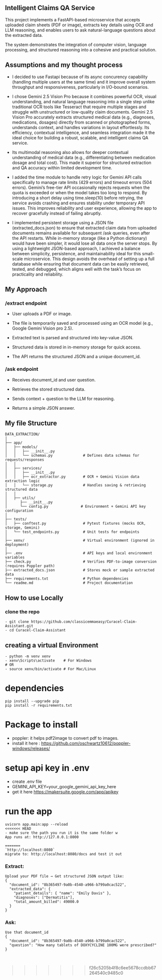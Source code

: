
## Intelligent Claims QA Service
This project implements a FastAPI-based microservice that accepts uploaded claim sheets (PDF or image), extracts key details using OCR and LLM reasoning, and enables users to ask natural-language questions about the extracted data.

The system demonstrates the integration of computer vision, language processing, and structured reasoning into a cohesive and practical solution.




## Assumptions and my thought process
- I decided to use Fastapi because of its async concurency capability (handling multiple users at the same time) and it improve overall system throughput and responsiveness, particularly in I/O-bound scenarios.

- I chose Gemini 2.5 Vision Pro because it combines powerful OCR, visual understanding, and natural language reasoning into a single step unlike traditional OCR tools like Tesseract that require multiple stages and struggle with unstructured or low-quality claim documents. Gemini 2.5 Vision Pro accurately extracts structured medical data (e.g., diagnoses, medications, dosages) directly from scanned or photographed forms, understands context, and handles variations in layout effortlessly. Its efficiency, contextual intelligence, and seamless integration made it the ideal choice for building a robust, scalable, and intelligent claims QA service.
- Its multimodal reasoning also allows for deeper contextual understanding of medical data (e.g., differentiating between medication dosage and total cost). This made it superior for structured extraction and QA accuracy within limited development time.

- I added the time module to handle retry logic for Gemini API calls specifically to manage rate limits (429 errors) and timeout errors (504 errors). Gemini’s free-tier API occasionally rejects requests when the quota is exceeded or when the model takes too long to respond. By introducing a short delay using time.sleep(10) before retrying, the service avoids crashing and ensures stability under temporary API issues. This improves reliability and user experience, allowing the app to recover gracefully instead of failing abruptly.

- I implemented persistent storage using a JSON file (extracted_docs.json) to ensure that extracted claim data from uploaded documents remains available for subsequent /ask queries, even after the API restarts. While in-memory storage (like a Python dictionary) would have been simpler, it would lose all data once the server stops. By using a lightweight JSON-based approach, I achieved a balance between simplicity, persistence, and maintainability ideal for this small-scale microservice. This design avoids the overhead of setting up a full database while ensuring that document data can be easily retrieved, tested, and debugged, which aligns well with the task’s focus on practicality and reliability.

## My Approach

### /extract endpoint

- User uploads a PDF or image.

- The file is temporarily saved and processed using an OCR model (e.g., Google Gemini Vision pro 2.5).

- Extracted text is parsed and structured into key-value JSON.

- Structured data is stored in in-memory storage for quick access.

- The API returns the structured JSON and a unique document_id.

### /ask endpoint

- Receives document_id and user question.

- Retrieves the stored structured data.

- Sends context + question to the LLM for reasoning.

- Returns a simple JSON answer.


## My file Structure

```
DATA_EXTRACTION/
│
├── app/
│   ├── models/
│   │   ├── __init__.py
│   │   └── schemas.py              # Defines data schemas for requests/responses
│   │
│   ├── services/
│   │   ├── __init__.py
│   │   ├── ocr_extractor.py        # OCR + Gemini Vision data extraction logic
│   │   └── storage.py              # Handles saving & retrieving structured data
│   │
│   ├── utils/
│      ├── __init__.py
│      └── config.py               # Environment + Gemini API key configuration
│  
├── tests/
│   ├── conftest.py                 # Pytest fixtures (mocks OCR, storage, Gemini)
│   └── test_endpoints.py           # Unit tests for endpoints
│
├── xenv/                           # Virtual environment (ignored in deployment)
│
├── .env                            # API keys and local environment variables
├── check.py                        # Verifies PDF-to-image conversion (requires Poppler path)
├── extracted_docs.json             # Stores mock or sample extracted data
├── requirements.txt                # Python dependencies
└── readme.md                       # Project documentation
```

## How to use Locally
### clone the  repo
```
- git clone https://github.com/classicemmaeasy/Curacel-Claim-Assistant.git
- cd Curacel-Claim-Assistant
```
## creating a virtual Environment
```
- python -m venv xenv
- xenv\Scripts\activate    # For Windows
# OR
- source xenv/bin/activate # For Mac/Linux
```
# dependencies
```
pip install --upgrade pip
pip install -r requirements.txt
```

# Package to install
- poppler: it helps pdf2image to convert pdf to images.
- install it here : https://github.com/oschwartz10612/poppler-windows/releases/

# setup api key in  .env
- create .env file
- GEMINI_API_KEY=your_google_gemini_api_key_here
- get it here
https://makersuite.google.com/app/apikey

# run the app
```
uvicorn app.main:app --reload
<<<<<<< HEAD
- make sure the path you run it is the same folder w
App runs at: http://127.0.0.1:8000

=======
`http://localhost:8080`
migrate to: http://localhost:8080/docs and test it out
```

### ‎Extract:
```
‎Upload your PDF file → Get structured JSON output like:
‎{
‎  "document_id": "8b365497-9a0b-4540-a966-b799a0cac522",
‎  "extracted_data": {
‎    "patient_details": { "name": "Emily Davis" },
‎    "diagnoses": ["Dermatitis"],
‎    "total_amount_billed": 49000.0
‎  }
‎}
```
### ‎Ask:
```
‎Use that document_id
‎{
‎  "document_id": "8b365497-9a0b-4540-a966-b799a0cac522",
‎  "question": "How many tablets of DOXYCYCLINE 100MG were prescribed?"
‎}
```
‎
>>>>>>> f26c5205b4f8c6ee5678ccdbb67264540c9485c0
